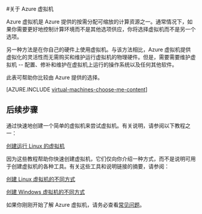 <properties
	pageTitle="关于 Azure 虚拟机"
	description="了解 Azure 中虚拟机的基础知识。"
	services="virtual-machines"
	documentationCenter=""
	authors="KBDAzure"
	manager="timlt"
	editor="tysonn"
	tags="azure-resource-manager,azure-service-management"/>

<tags
	ms.service="virtual-machines"
	ms.date="07/14/2015"
	wacn.date="11/12/2015"/>

#关于 Azure 虚拟机

Azure 虚拟机是 Azure 提供的按需分配可缩放的计算资源之一。通常情况下，如果你需要更好地控制计算环境而不是其他选项供应，你将选择虚拟机而不是另一个选项。

另一种方法是在你自己的硬件上使用虚拟机。与该方法相比，Azure 虚拟机提供虚拟化的灵活性而无需购买和维护运行虚拟机的物理硬件。但是，需要需要维护虚拟机 -- 配置、修补和维护在虚拟机上运行的操作系统以及任何其他软件。

此表可帮助你比较由 Azure 提供的选择。

[AZURE.INCLUDE [virtual-machines-choose-me-content](../includes/virtual-machines-choose-me-content.md)]

## 后续步骤

通过快速地创建一个简单的虚拟机来尝试虚拟机。有关说明，请参阅以下教程之一：

[创建运行 Linux 的虚拟机](/documentation/articles/virtual-machines-linux-tutorial)

因为这些教程帮助你快速创建虚拟机，它们仅向你介绍一种方式，而不是说明可用于创建虚拟机的各种工具。有关这些工具和说明链接的摘要，请参阅：

[创建 Linux 虚拟机的不同方式](/documentation/articles/virtual-machines-linux-choices-create-vm)

[创建 Windows 虚拟机的不同方式](/documentation/articles/virtual-machines-windows-choices-create-vm)

如果你刚刚开始了解 Azure 虚拟机，请务必查看[常见问题](/documentation/articles/virtual-machines-questions)。


<!--links-->
[App Service]: /documentation/articles/app-service-choose-me
[Virtual Machines]: #tellmevm
[Cloud Services]: /documentation/articles/cloud-services-choose-me

<!---HONumber=79-->